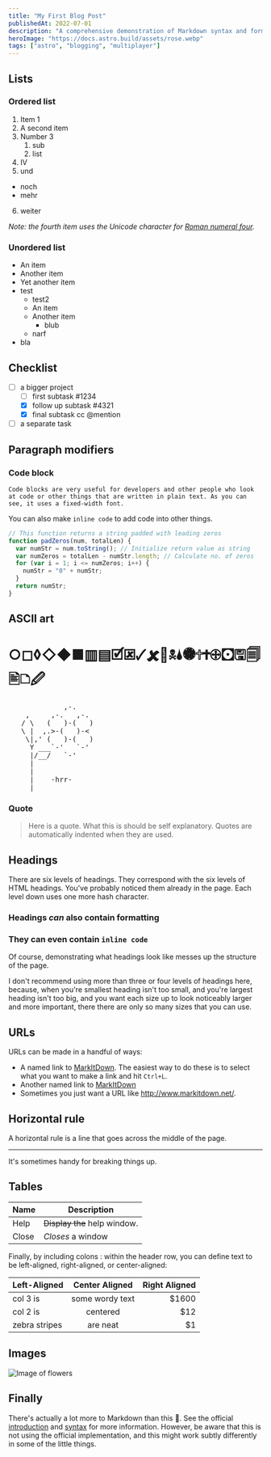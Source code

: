 ```yaml
---
title: "My First Blog Post"
publishedAt: 2022-07-01
description: "A comprehensive demonstration of Markdown syntax and formatting capabilities. This post showcases everything from basic text formatting and lists to advanced features like tables, code blocks, ASCII art, and embedded images. Perfect for testing blog layouts and understanding how different Markdown elements render in practice."
heroImage: "https://docs.astro.build/assets/rose.webp"
tags: ["astro", "blogging", "multiplayer"]
---
```


## Lists

### Ordered list

1. Item 1
2. A second item
3. Number 3
   1. sub
   2. list
4. Ⅳ
5. und

- noch
- mehr

6. weiter

_Note: the fourth item uses the Unicode character for [Roman numeral four][2]._

### Unordered list

- An item
- Another item
- Yet another item
- test
  - test2
  - An item
  - Another item
    - blub
  - narf
- bla

## Checklist

- [ ] a bigger project
  - [ ] first subtask #1234
  - [x] follow up subtask #4321
  - [x] final subtask cc @mention
- [ ] a separate task

## Paragraph modifiers

### Code block

    Code blocks are very useful for developers and other people who look at code or other things that are written in plain text. As you can see, it uses a fixed-width font.

You can also make `inline code` to add code into other things.

```javascript
// This function returns a string padded with leading zeros
function padZeros(num, totalLen) {
  var numStr = num.toString(); // Initialize return value as string
  var numZeros = totalLen - numStr.length; // Calculate no. of zeros
  for (var i = 1; i <= numZeros; i++) {
    numStr = "0" + numStr;
  }
  return numStr;
}
```

## ASCII art

# ○◻◊◇◆■▥▤🗹🗷🗸🗶🖕🕱🌢🏶🕆🕇🕀🖸🖫🗐🖹🗅🖉

<pre>
             ,-. 
    ,     ,-.   ,-. 
   / \   (   )-(   ) 
   \ |  ,.>-(   )-< 
    \|,' (   )-(   ) 
     Y ___`-'   `-' 
     |/__/   `-' 
     | 
     | 
     |    -hrr- 
  ___|_____________ 
</pre>

### Quote

> Here is a quote. What this is should be self explanatory. Quotes are automatically indented when they are used.

## Headings

There are six levels of headings. They correspond with the six levels of HTML headings. You've probably noticed them already in the page. Each level down uses one more hash character.

### Headings _can_ also contain **formatting**

### They can even contain `inline code`

Of course, demonstrating what headings look like messes up the structure of the page.

I don't recommend using more than three or four levels of headings here, because, when you're smallest heading isn't too small, and you're largest heading isn't too big, and you want each size up to look noticeably larger and more important, there there are only so many sizes that you can use.

## URLs

URLs can be made in a handful of ways:

- A named link to [MarkItDown][3]. The easiest way to do these is to select what you want to make a link and hit `Ctrl+L`.
- Another named link to [MarkItDown](http://www.markitdown.net/)
- Sometimes you just want a URL like <http://www.markitdown.net/>.

## Horizontal rule

A horizontal rule is a line that goes across the middle of the page.

---

It's sometimes handy for breaking things up.

## Tables

| Name  | Description                  |
| ----- | ---------------------------- |
| Help  | ~~Display the~~ help window. |
| Close | _Closes_ a window            |

Finally, by including colons : within the header row, you can define text to be left-aligned, right-aligned, or center-aligned:

| Left-Aligned  | Center Aligned  | Right Aligned |
| :------------ | :-------------: | ------------: |
| col 3 is      | some wordy text |         $1600 |
| col 2 is      |    centered     |           $12 |
| zebra stripes |    are neat     |            $1 |

## Images

![Image of flowers](https://c1.staticflickr.com/1/675/22381378833_c35b2fdd75_n.jpg)

## Finally

There's actually a lot more to Markdown than this :camel:. See the official [introduction][4] and [syntax][5] for more information. However, be aware that this is not using the official implementation, and this might work subtly differently in some of the little things.

[1]: http://daringfireball.net/projects/markdown/
[2]: http://www.fileformat.info/info/unicode/char/2163/index.htm
[3]: http://www.markitdown.net/
[4]: http://daringfireball.net/projects/markdown/basics
[5]: http://daringfireball.net/projects/markdown/syntax
